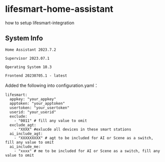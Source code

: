 # lifesmart-home-assistant
how to setup lifesmart-integration


## System Info 

    Home Assistant 2023.7.2

    Supervisor 2023.07.1

    Operating System 10.3 

    Frontend 20230705.1 - latest


Added the following into configuration.yaml：

```
lifesmart:
  appkey: "your_appkey" 
  apptoken: "your_apptoken"
  usertoken: "your_usertoken" 
  userid: "your_userid"
  exclude:
    - "0011" # fill any value to omit
  exclude_agt:
    - "XXXX" #exlucde all devices in these smart stations
  ai_include_agt:
    - "XXXXXXXXX" # agt to be included for AI or Scene as a switch, fill any value to omit
  ai_include_me:
    - "xxxx" # me to be included for AI or Scene as a switch, fill any value to omit
  
```
